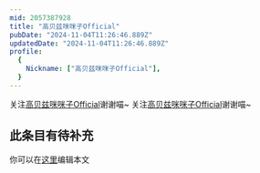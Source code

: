 ```yaml
---
mid: 2057387928
title: "高贝兹咪咪子Official"
pubDate: "2024-11-04T11:26:46.889Z"
updatedDate: "2024-11-04T11:26:46.889Z"
profile:
  {
    Nickname: ["高贝兹咪咪子Official"],
  }
---
```


关注[高贝兹咪咪子Official](https://space.bilibili.com/2057387928)谢谢喵~ 关注[高贝兹咪咪子Official](https://space.bilibili.com/2057387928)谢谢喵~

## 此条目有待补充
你可以在[这里](https://github.com/Yuhanawa/VTuber.ICU/edit/master/src/content/v/高贝兹咪咪子Official/index.md)编辑本文
